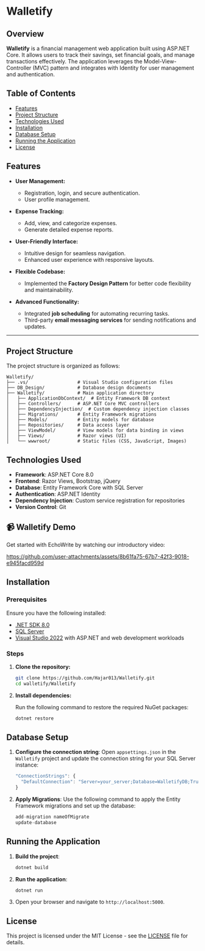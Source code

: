 # Walletify

## Overview

**Walletify** is a financial management web application built using ASP.NET Core. It allows users to track their savings, set financial goals, and manage transactions effectively. The application leverages the Model-View-Controller (MVC) pattern and integrates with Identity for user management and authentication. 

## Table of Contents

- [Features](#features)
- [Project Structure](#project-structure)
- [Technologies Used](#technologies-used)
- [Installation](#installation)
- [Database Setup](#database-setup)
- [Running the Application](#running-the-application)
- [License](#license)

## Features  
- **User Management:**  
  - Registration, login, and secure authentication.  
  - User profile management.  

- **Expense Tracking:**  
  - Add, view, and categorize expenses.  
  - Generate detailed expense reports.  

- **User-Friendly Interface:**  
  - Intuitive design for seamless navigation.  
  - Enhanced user experience with responsive layouts.  

- **Flexible Codebase:**  
  - Implemented the **Factory Design Pattern** for better code flexibility and maintainability.  

- **Advanced Functionality:**  
  - Integrated **job scheduling** for automating recurring tasks.  
  - Third-party **email messaging services** for sending notifications and updates.  

---

## Project Structure

The project structure is organized as follows:
```
Walletify/
├── .vs/                  # Visual Studio configuration files
├── DB_Design/            # Database design documents
├── Walletify/            # Main application directory
│   ├── ApplicationDbContext/  # Entity Framework DB context
│   ├── Controllers/      # ASP.NET Core MVC controllers
│   ├── DependencyInjection/  # Custom dependency injection classes
│   ├── Migrations/       # Entity Framework migrations
│   ├── Models/           # Entity models for database
│   ├── Repositories/     # Data access layer
│   ├── ViewModel/        # View models for data binding in views
│   ├── Views/            # Razor views (UI)
│   └── wwwroot/          # Static files (CSS, JavaScript, Images)
```
## Technologies Used

- **Framework**: ASP.NET Core 8.0
- **Frontend**: Razor Views, Bootstrap, jQuery
- **Database**: Entity Framework Core with SQL Server
- **Authentication**: ASP.NET Identity
- **Dependency Injection**: Custom service registration for repositories
- **Version Control**: Git

## 📹 Walletify Demo
Get started with EchoWrite by watching our introductory video: 


https://github.com/user-attachments/assets/8b61fa75-67b7-42f3-9018-e945facd959d


## Installation

### Prerequisites

Ensure you have the following installed:

- [.NET SDK 8.0](https://dotnet.microsoft.com/download/dotnet/8.0)
- [SQL Server](https://www.microsoft.com/en-us/sql-server/sql-server-downloads)
- [Visual Studio 2022](https://visualstudio.microsoft.com/downloads/) with ASP.NET and web development workloads

### Steps

1. **Clone the repository:**

   ```bash
   git clone https://github.com/Hajar013/Walletify.git
   cd walletify/Walletify
	 ```
2. **Install dependencies:**
    
    Run the following command to restore the required NuGet packages:
    
    ```jsx
    dotnet restore
    
    ```

## Database Setup

1. **Configure the connection string**:
Open `appsettings.json` in the `Walletify` project and update the connection string for your SQL Server instance:
    
    ```jsx
    "ConnectionStrings": {
      "DefaultConnection": "Server=your_server;Database=WalletifyDB;Trusted_Connection=True;MultipleActiveResultSets=true"
    }
    ```
    
2. **Apply Migrations**:
Use the following command to apply the Entity Framework migrations and set up the database:
    
    ```jsx
    add-migration nameOfMigrate
    update-database
    ```

## Running the Application

1. **Build the project**:
    
    ```jsx
    dotnet build
    ```
    
2. **Run the application**:
    
    ```jsx
    dotnet run
    ```
    
3. Open your browser and navigate to `http://localhost:5000`.

##  License

This project is licensed under the MIT License - see the [LICENSE](LICENSE) file for details.

